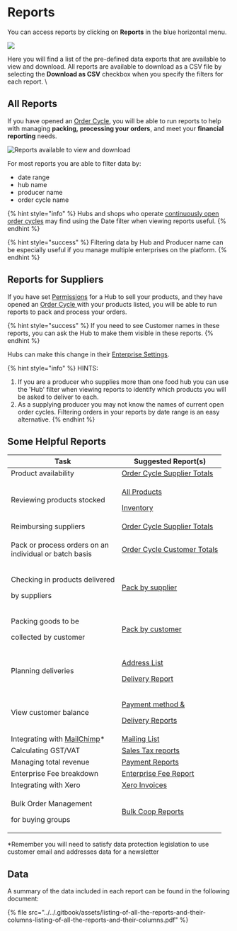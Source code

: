 # Reports

You can access reports by clicking on **Reports** in the blue horizontal menu. &#x20;

![](../../.gitbook/assets/screen-shot-2019-12-04-at-2.17.42-pm.png)

Here you will find a list of the pre-defined data exports that are available to view and download. All reports are available to download as a CSV file by selecting the **Download as CSV** checkbox when you specify the filters for each report. \


## All Reports

If you have opened an [Order Cycle](../shopfront/order-cycle/), you will be able to run reports to help with managing **packing,** **processing your orders**, and meet your **financial reporting** needs.

![Reports available to view and download](../../.gitbook/assets/screen-shot-2019-12-04-at-2.28.38-pm.png)

For most reports you are able to filter data by:

* date range
* hub name
* producer name
* order cycle name

{% hint style="info" %}
Hubs and shops who operate [continuously open order cycles](../shopfront/order-cycle/) may find using the Date filter when viewing reports useful.
{% endhint %}

{% hint style="success" %}
Filtering data by Hub and Producer name can be especially useful if you manage multiple enterprises on the platform.
{% endhint %}

## Reports for Suppliers&#x20;

If you have set [Permissions](../enterprise-profile/enterprise-to-enterprise-permissions-e2es.md) for a Hub to sell your products, and they have opened an [Order Cycle ](../shopfront/order-cycle/order-cycles-for-hubs.md)with your products listed, you will be able to run reports to pack and process your orders.&#x20;

{% hint style="success" %}
If you need to see Customer names in these reports, you can ask the Hub to make them visible in these reports.&#x20;
{% endhint %}

Hubs can make this change in their [Enterprise Settings](../enterprise-profile/enterprise-settings.md).

{% hint style="info" %}
HINTS:&#x20;

1. If you are a producer who supplies more than one food hub you can use the 'Hub' filter when viewing reports to identify which products you will be asked to deliver to each.
2. As a supplying producer you may not know the names of current open order cycles.  Filtering orders in your reports by date range is an easy alternative.
{% endhint %}

## Some Helpful Reports

| Task                                                                                                               | Suggested Report(s)                                                                                                                                                                       |
| ------------------------------------------------------------------------------------------------------------------ | ----------------------------------------------------------------------------------------------------------------------------------------------------------------------------------------- |
| Product availability                                                                                               | [Order Cycle Supplier Totals](order-reports.md#order-cycle-supplier-totals)                                                                                                               |
| Reviewing products stocked                                                                                         | <p><a href="reports-for-hub-management.md#product-management">All Products</a></p><p><a href="reports-for-hub-management.md#product-management">Inventory</a></p>                         |
| Reimbursing suppliers                                                                                              | [Order Cycle Supplier Totals](order-reports.md#order-cycle-supplier-totals)                                                                                                               |
| <p>Pack or process orders on an <br>individual or batch basis</p>                                                  | [Order Cycle Customer Totals](order-reports.md#order-cycle-customer-totals)                                                                                                               |
| <p>Checking in products delivered</p><p>by suppliers</p>                                                           | [Pack by supplier](packing-reports.md#pack-by-supplier)                                                                                                                                   |
| <p>Packing goods to be </p><p>collected by customer</p>                                                            | [Pack by customer](packing-reports.md#pack-by-customer)                                                                                                                                   |
| Planning deliveries                                                                                                | <p><a href="reports-for-hub-management.md#addresses">Address List</a></p><p><a href="reports-for-hub-management.md#order-cycle-management">Delivery Report</a></p>                        |
| View customer balance                                                                                              | <p><a href="reports-for-hub-management.md#order-cycle-management">Payment method &#x26;</a></p><p><a href="reports-for-hub-management.md#order-cycle-management">Delivery Reports</a></p> |
| Integrating with [MailChimp](../../complementary-tools-software/communication.md#integrating-mailchimp-with-ofn)\* | [Mailing List](reports-for-hub-management.md#mailing-list)                                                                                                                                |
| Calculating GST/VAT                                                                                                | [Sales Tax reports](payment-and-tax-reports.md#sales-tax)                                                                                                                                 |
| Managing total revenue                                                                                             | [Payment Reports](payment-and-tax-reports.md#payment-reports)                                                                                                                             |
| Enterprise Fee breakdown                                                                                           | [Enterprise Fee Report](reports-for-hub-management.md#enterprise-fees)                                                                                                                    |
| Integrating with Xero                                                                                              | [Xero Invoices](payment-and-tax-reports.md#xero-invoices)                                                                                                                                 |
| <p>Bulk Order Management </p><p>for buying groups</p>                                                              | [Bulk Coop Reports](reports-for-bulk-order-management.md)                                                                                                                                 |

\*Remember you will need to satisfy data protection legislation to use customer email and addresses data for a newsletter

## Data

A summary of the data included in each report can be found in the following document:

{% file src="../../.gitbook/assets/listing-of-all-the-reports-and-their-columns-listing-of-all-the-reports-and-their-columns.pdf" %}



##



##

##

